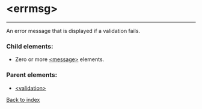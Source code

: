 # \<errmsg>

---

An error message that is displayed if a validation fails.

### Child elements:
* Zero or more [\<message>](./message.md) elements.

### Parent elements:
* [\<validation>](./validation.md)

[Back to index](./README.md)